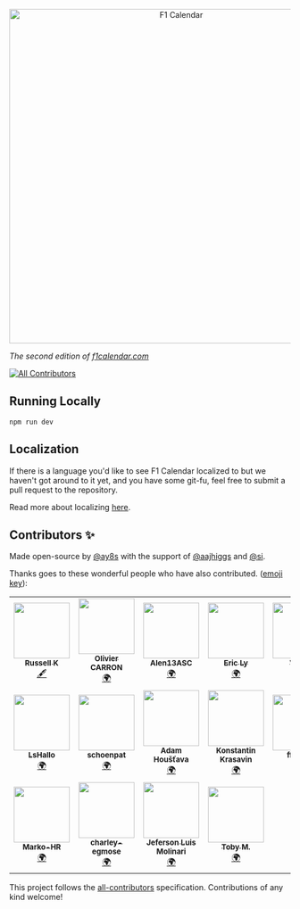 <p align="center">
    <a href="https://f1calendar.com"><img src="https://f1calendar.com/share.png" width="600" alt="F1 Calendar" /></a>
</p>

_The second edition of [f1calendar.com](https://f1calendar.com)_

<!-- ALL-CONTRIBUTORS-BADGE:START - Do not remove or modify this section -->
[![All Contributors](https://img.shields.io/badge/all_contributors-18-orange.svg?style=flat-square)](#contributors-)
<!-- ALL-CONTRIBUTORS-BADGE:END -->


## Running Locally

```
npm run dev
```

## Localization

If there is a language you'd like to see F1 Calendar localized to but we haven't got around to it yet, and you have some git-fu, feel free to submit a pull request to the repository.

Read more about localizing [here](https://github.com/sportstimes/f1/tree/master/locales).
## Contributors ✨

Made open-source by [@ay8s](https://twitter.com/ay8s) with the support of [@aajhiggs](https://twitter.com/aajhiggs) and [@si](https://twitter.com/si).

Thanks goes to these wonderful people who have also contributed. ([emoji key](https://allcontributors.org/docs/en/emoji-key)):

<!-- ALL-CONTRIBUTORS-LIST:START - Do not remove or modify this section -->
<!-- prettier-ignore-start -->
<!-- markdownlint-disable -->
<table>
  <tr>
    <td align="center"><a href="https://github.com/Russ-K"><img src="https://avatars3.githubusercontent.com/u/4568306?v=4" width="100px;" alt=""/><br /><sub><b>Russell K</b></sub></a><br /><a href="#content-Russ-K" title="Content">🖋</a></td>
    <td align="center"><a href="https://github.com/carronol"><img src="https://avatars3.githubusercontent.com/u/36953864?v=4" width="100px;" alt=""/><br /><sub><b>Olivier CARRON</b></sub></a><br /><a href="#translation-carronol" title="Translation">🌍</a></td>
    <td align="center"><a href="https://github.com/Alen13ASC"><img src="https://avatars3.githubusercontent.com/u/66845425?v=4" width="100px;" alt=""/><br /><sub><b>Alen13ASC</b></sub></a><br /><a href="#translation-Alen13ASC" title="Translation">🌍</a></td>
    <td align="center"><a href="https://www.agence-fractale.fr"><img src="https://avatars2.githubusercontent.com/u/11258498?v=4" width="100px;" alt=""/><br /><sub><b>Eric Ly</b></sub></a><br /><a href="#translation-DeadEye0112" title="Translation">🌍</a></td>
    <td align="center"><a href="http://www.viktorkall.fi"><img src="https://avatars1.githubusercontent.com/u/5497520?v=4" width="100px;" alt=""/><br /><sub><b>Viktor</b></sub></a><br /><a href="#translation-vkall" title="Translation">🌍</a></td>
    <td align="center"><a href="https://github.com/matguabec"><img src="https://avatars2.githubusercontent.com/u/66858597?v=4" width="100px;" alt=""/><br /><sub><b>matguabec</b></sub></a><br /><a href="#translation-matguabec" title="Translation">🌍</a></td>
    <td align="center"><a href="https://github.com/slopezm"><img src="https://avatars1.githubusercontent.com/u/1976604?v=4" width="100px;" alt=""/><br /><sub><b>Sergio Lopez M.</b></sub></a><br /><a href="#translation-slopezm" title="Translation">🌍</a></td>
  </tr>
  <tr>
    <td align="center"><a href="https://lshallo.eu"><img src="https://avatars0.githubusercontent.com/u/22171518?v=4" width="100px;" alt=""/><br /><sub><b>LsHallo</b></sub></a><br /><a href="#translation-LsHallo" title="Translation">🌍</a></td>
    <td align="center"><a href="https://github.com/schoenpat"><img src="https://avatars2.githubusercontent.com/u/49246677?v=4" width="100px;" alt=""/><br /><sub><b>schoenpat</b></sub></a><br /><a href="#translation-schoenpat" title="Translation">🌍</a></td>
    <td align="center"><a href="https://github.com/adamhoustava"><img src="https://avatars0.githubusercontent.com/u/32132975?v=4" width="100px;" alt=""/><br /><sub><b>Adam Houšťava</b></sub></a><br /><a href="#translation-adamhoustava" title="Translation">🌍</a></td>
    <td align="center"><a href="https://github.com/HarDX"><img src="https://avatars1.githubusercontent.com/u/5231223?v=4" width="100px;" alt=""/><br /><sub><b>Konstantin Krasavin</b></sub></a><br /><a href="#translation-HarDX" title="Translation">🌍</a></td>
    <td align="center"><a href="https://github.com/ffaamm"><img src="https://avatars2.githubusercontent.com/u/1625759?v=4" width="100px;" alt=""/><br /><sub><b>ffaamm</b></sub></a><br /><a href="#translation-ffaamm" title="Translation">🌍</a></td>
    <td align="center"><a href="https://github.com/stijndp"><img src="https://avatars3.githubusercontent.com/u/29801608?v=4" width="100px;" alt=""/><br /><sub><b>stijndp</b></sub></a><br /><a href="#translation-stijndp" title="Translation">🌍</a></td>
    <td align="center"><a href="https://1yzz.github.io/"><img src="https://avatars3.githubusercontent.com/u/10379219?v=4" width="100px;" alt=""/><br /><sub><b>1yzz</b></sub></a><br /><a href="#translation-1yzz" title="Translation">🌍</a></td>
  </tr>
  <tr>
    <td align="center"><a href="https://github.com/Marko-HR"><img src="https://avatars3.githubusercontent.com/u/7421544?v=4" width="100px;" alt=""/><br /><sub><b>Marko-HR</b></sub></a><br /><a href="#translation-Marko-HR" title="Translation">🌍</a></td>
    <td align="center"><a href="https://github.com/charley-egmose"><img src="https://avatars1.githubusercontent.com/u/28342845?v=4" width="100px;" alt=""/><br /><sub><b>charley-egmose</b></sub></a><br /><a href="#translation-charley-egmose" title="Translation">🌍</a></td>
    <td align="center"><a href="https://github.com/JefersonMolinari"><img src="https://avatars3.githubusercontent.com/u/28161243?v=4" width="100px;" alt=""/><br /><sub><b>Jeferson Luis Molinari</b></sub></a><br /><a href="#translation-JefersonMolinari" title="Translation">🌍</a></td>
    <td align="center"><a href="https://tobymelin.com/"><img src="https://avatars2.githubusercontent.com/u/12884408?v=4" width="100px;" alt=""/><br /><sub><b>Toby M.</b></sub></a><br /><a href="#translation-tobymelin" title="Translation">🌍</a></td>
  </tr>
</table>

<!-- markdownlint-enable -->
<!-- prettier-ignore-end -->
<!-- ALL-CONTRIBUTORS-LIST:END -->

This project follows the [all-contributors](https://github.com/all-contributors/all-contributors) specification. Contributions of any kind welcome!
